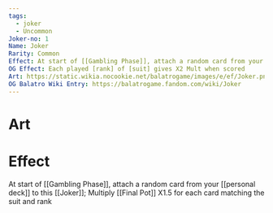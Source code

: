 ```yaml
---
tags:
  - joker
  - Uncommon
Joker-no: 1
Name: Joker
Rarity: Common
Effect: At start of [[Gambling Phase]], attach a random card from your [[personal deck]] to this [[Joker]]; Multiply [[Final Pot]] X1.5 for each card matching the suit and rank
OG Effect: Each played [rank] of [suit] gives X2 Mult when scored
Art: https://static.wikia.nocookie.net/balatrogame/images/e/ef/Joker.png/revision/latest?cb=20230925003651
OG Balatro Wiki Entry: https://balatrogame.fandom.com/wiki/Joker
---
```

# Art
# Effect
At start of [[Gambling Phase]], attach a random card from your [[personal deck]] to this [[Joker]]; Multiply [[Final Pot]] X1.5 for each card matching the suit and rank
